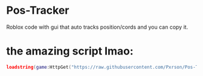 # Pos-Tracker
Roblox code with gui that auto tracks position/cords and you can copy it.



# the amazing script lmao:
``` lua
loadstring(game:HttpGet("https://raw.githubusercontent.com/Pxrson/Pos-Tracker/refs/heads/main/Position%20Tracker.lua",true))()
